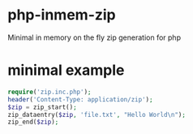 # php-inmem-zip
Minimal in memory on the fly zip generation for php

# minimal example
```php
require('zip.inc.php');
header('Content-Type: application/zip');
$zip = zip_start();
zip_dataentry($zip, 'file.txt', "Hello World\n");
zip_end($zip);
```
